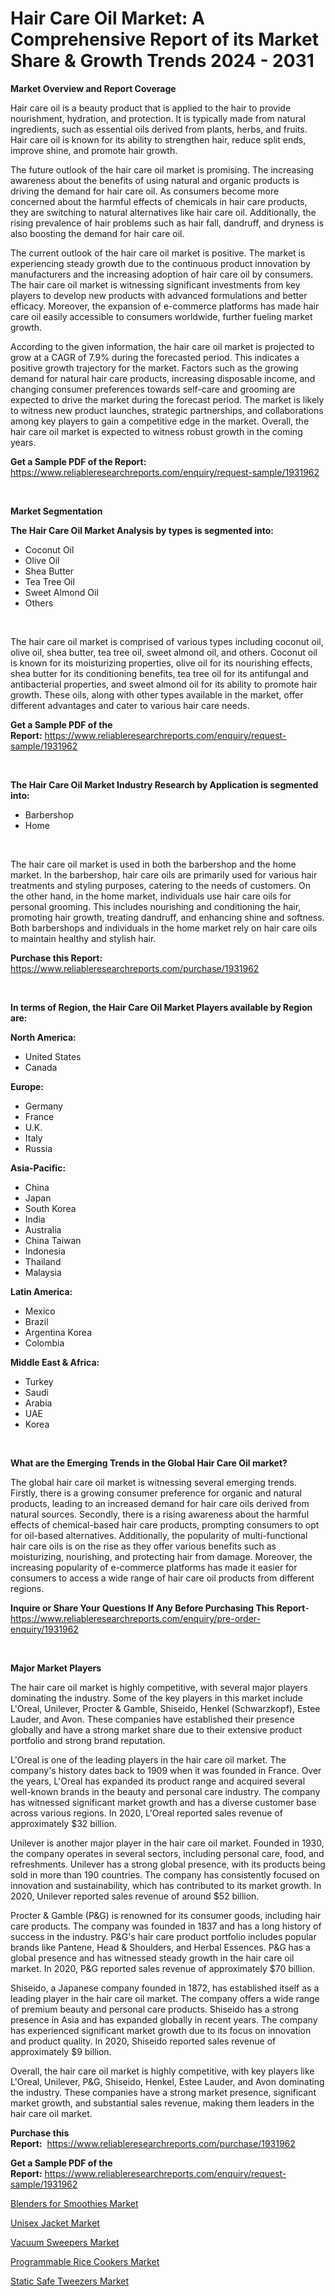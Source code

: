 <p><h1>Hair Care Oil Market: A Comprehensive Report of its Market Share & Growth Trends 2024 - 2031</h1></p><p><strong>Market Overview and Report Coverage</strong></p>
<p><p>Hair care oil is a beauty product that is applied to the hair to provide nourishment, hydration, and protection. It is typically made from natural ingredients, such as essential oils derived from plants, herbs, and fruits. Hair care oil is known for its ability to strengthen hair, reduce split ends, improve shine, and promote hair growth.</p><p>The future outlook of the hair care oil market is promising. The increasing awareness about the benefits of using natural and organic products is driving the demand for hair care oil. As consumers become more concerned about the harmful effects of chemicals in hair care products, they are switching to natural alternatives like hair care oil. Additionally, the rising prevalence of hair problems such as hair fall, dandruff, and dryness is also boosting the demand for hair care oil.</p><p>The current outlook of the hair care oil market is positive. The market is experiencing steady growth due to the continuous product innovation by manufacturers and the increasing adoption of hair care oil by consumers. The hair care oil market is witnessing significant investments from key players to develop new products with advanced formulations and better efficacy. Moreover, the expansion of e-commerce platforms has made hair care oil easily accessible to consumers worldwide, further fueling market growth.</p><p>According to the given information, the hair care oil market is projected to grow at a CAGR of 7.9% during the forecasted period. This indicates a positive growth trajectory for the market. Factors such as the growing demand for natural hair care products, increasing disposable income, and changing consumer preferences towards self-care and grooming are expected to drive the market during the forecast period. The market is likely to witness new product launches, strategic partnerships, and collaborations among key players to gain a competitive edge in the market. Overall, the hair care oil market is expected to witness robust growth in the coming years.</p></p>
<p><strong>Get a Sample PDF of the Report:</strong> <a href="https://www.reliableresearchreports.com/enquiry/request-sample/1931962">https://www.reliableresearchreports.com/enquiry/request-sample/1931962</a></p>
<p>&nbsp;</p>
<p><strong>Market Segmentation</strong></p>
<p><strong>The Hair Care Oil Market Analysis by types is segmented into:</strong></p>
<p><ul><li>Coconut Oil</li><li>Olive Oil</li><li>Shea Butter</li><li>Tea Tree Oil</li><li>Sweet Almond Oil</li><li>Others</li></ul></p>
<p>&nbsp;</p>
<p><p>The hair care oil market is comprised of various types including coconut oil, olive oil, shea butter, tea tree oil, sweet almond oil, and others. Coconut oil is known for its moisturizing properties, olive oil for its nourishing effects, shea butter for its conditioning benefits, tea tree oil for its antifungal and antibacterial properties, and sweet almond oil for its ability to promote hair growth. These oils, along with other types available in the market, offer different advantages and cater to various hair care needs.</p></p>
<p><strong>Get a Sample PDF of the Report:</strong>&nbsp;<a href="https://www.reliableresearchreports.com/enquiry/request-sample/1931962">https://www.reliableresearchreports.com/enquiry/request-sample/1931962</a></p>
<p>&nbsp;</p>
<p><strong>The Hair Care Oil Market Industry Research by Application is segmented into:</strong></p>
<p><ul><li>Barbershop</li><li>Home</li></ul></p>
<p>&nbsp;</p>
<p><p>The hair care oil market is used in both the barbershop and the home market. In the barbershop, hair care oils are primarily used for various hair treatments and styling purposes, catering to the needs of customers. On the other hand, in the home market, individuals use hair care oils for personal grooming. This includes nourishing and conditioning the hair, promoting hair growth, treating dandruff, and enhancing shine and softness. Both barbershops and individuals in the home market rely on hair care oils to maintain healthy and stylish hair.</p></p>
<p><strong>Purchase this Report:</strong>&nbsp; <a href="https://www.reliableresearchreports.com/purchase/1931962">https://www.reliableresearchreports.com/purchase/1931962</a></p>
<p>&nbsp;</p>
<p><strong>In terms of Region, the Hair Care Oil Market Players available by Region are:</strong></p>
<p>
    <p> <strong> North America: </strong>
        <ul>
            <li>United States</li>
            <li>Canada</li>
        </ul>
        </p> 
    <p> <strong> Europe: </strong>
        <ul>
            <li>Germany</li>
            <li>France</li>
            <li>U.K.</li>
            <li>Italy</li>
            <li>Russia</li>
        </ul>
        </p> 
    <p> <strong> Asia-Pacific: </strong>
        <ul>
            <li>China</li>
            <li>Japan</li>
            <li>South Korea</li>
            <li>India</li>
            <li>Australia</li>
            <li>China Taiwan</li>
            <li>Indonesia</li>
            <li>Thailand</li>
            <li>Malaysia</li>
        </ul>
        </p> 
    <p> <strong> Latin America: </strong>
        <ul>
            <li>Mexico</li>
            <li>Brazil</li>
            <li>Argentina Korea</li>
            <li>Colombia</li>
        </ul>
        </p> 
    <p> <strong> Middle East & Africa: </strong>
        <ul>
            <li>Turkey</li>
            <li>Saudi</li>
            <li>Arabia</li>
            <li>UAE</li>
            <li>Korea</li>
        </ul>
    </p>
    </p>
<p>&nbsp;</p>
<p><strong>What are the Emerging Trends in the Global Hair Care Oil market?</strong></p>
<p><p>The global hair care oil market is witnessing several emerging trends. Firstly, there is a growing consumer preference for organic and natural products, leading to an increased demand for hair care oils derived from natural sources. Secondly, there is a rising awareness about the harmful effects of chemical-based hair care products, prompting consumers to opt for oil-based alternatives. Additionally, the popularity of multi-functional hair care oils is on the rise as they offer various benefits such as moisturizing, nourishing, and protecting hair from damage. Moreover, the increasing popularity of e-commerce platforms has made it easier for consumers to access a wide range of hair care oil products from different regions.</p></p>
<p><strong>Inquire or Share Your Questions If Any Before Purchasing This Report</strong>- <a href="https://www.reliableresearchreports.com/enquiry/pre-order-enquiry/1931962">https://www.reliableresearchreports.com/enquiry/pre-order-enquiry/1931962</a></p>
<p>&nbsp;</p>
<p><strong>Major Market Players</strong></p>
<p><p>The hair care oil market is highly competitive, with several major players dominating the industry. Some of the key players in this market include L'Oreal, Unilever, Procter & Gamble, Shiseido, Henkel (Schwarzkopf), Estee Lauder, and Avon. These companies have established their presence globally and have a strong market share due to their extensive product portfolio and strong brand reputation.</p><p>L'Oreal is one of the leading players in the hair care oil market. The company's history dates back to 1909 when it was founded in France. Over the years, L'Oreal has expanded its product range and acquired several well-known brands in the beauty and personal care industry. The company has witnessed significant market growth and has a diverse customer base across various regions. In 2020, L'Oreal reported sales revenue of approximately $32 billion.</p><p>Unilever is another major player in the hair care oil market. Founded in 1930, the company operates in several sectors, including personal care, food, and refreshments. Unilever has a strong global presence, with its products being sold in more than 190 countries. The company has consistently focused on innovation and sustainability, which has contributed to its market growth. In 2020, Unilever reported sales revenue of around $52 billion.</p><p>Procter & Gamble (P&G) is renowned for its consumer goods, including hair care products. The company was founded in 1837 and has a long history of success in the industry. P&G's hair care product portfolio includes popular brands like Pantene, Head & Shoulders, and Herbal Essences. P&G has a global presence and has witnessed steady growth in the hair care oil market. In 2020, P&G reported sales revenue of approximately $70 billion.</p><p>Shiseido, a Japanese company founded in 1872, has established itself as a leading player in the hair care oil market. The company offers a wide range of premium beauty and personal care products. Shiseido has a strong presence in Asia and has expanded globally in recent years. The company has experienced significant market growth due to its focus on innovation and product quality. In 2020, Shiseido reported sales revenue of approximately $9 billion.</p><p>Overall, the hair care oil market is highly competitive, with key players like L'Oreal, Unilever, P&G, Shiseido, Henkel, Estee Lauder, and Avon dominating the industry. These companies have a strong market presence, significant market growth, and substantial sales revenue, making them leaders in the hair care oil market.</p></p>
<p><strong>Purchase this Report:</strong>&nbsp;&nbsp;<a href="https://www.reliableresearchreports.com/purchase/1931962">https://www.reliableresearchreports.com/purchase/1931962</a></p>
<p></p>
<p><strong>Get a Sample PDF of the Report:</strong>&nbsp;<a href="https://www.reliableresearchreports.com/enquiry/request-sample/1931962">https://www.reliableresearchreports.com/enquiry/request-sample/1931962</a></p>
<p><p><a href="https://github.com/kosella/Market-Research-Report-List-1/blob/main/blenders-for-smoothies-market.md">Blenders for Smoothies Market</a></p><p><a href="https://github.com/zeberleansnyderallisonwjfli/Market-Research-Report-List-1/blob/main/unisex-jacket-market.md">Unisex Jacket Market</a></p><p><a href="https://github.com/nicoletavirag/Market-Research-Report-List-1/blob/main/vacuum-sweepers-market.md">Vacuum Sweepers Market</a></p><p><a href="https://github.com/redneck06/Market-Research-Report-List-1/blob/main/programmable-rice-cookers-market.md">Programmable Rice Cookers Market</a></p><p><a href="https://github.com/arionmp/Market-Research-Report-List-1/blob/main/static-safe-tweezers-market.md">Static Safe Tweezers Market</a></p></p>